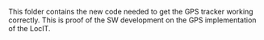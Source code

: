 This folder contains the new code needed to get the GPS tracker working correctly. This is proof of the SW development on the GPS implementation of the LocIT.
